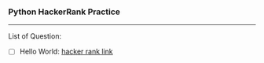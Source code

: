 ### Python HackerRank Practice
------

List of Question:

- [ ] Hello World: [hacker rank link](https://www.hackerrank.com/challenges/py-hello-world/problem?isFullScreen=true)

